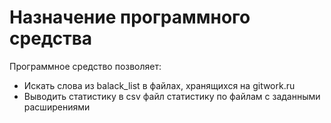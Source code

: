 # Назначение программного средства

Программное средство позволяет:
- Искать слова из balack_list в файлах, хранящихся на gitwork.ru
- Выводить статистику в csv файл статистику по файлам с заданными расширениями